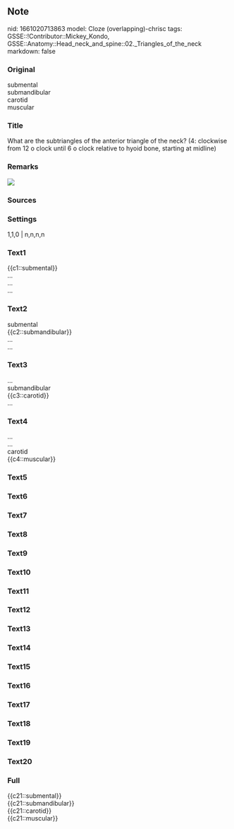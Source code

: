 ## Note
nid: 1661020713863
model: Cloze (overlapping)-chrisc
tags: GSSE::!Contributor::Mickey_Kondo, GSSE::Anatomy::Head_neck_and_spine::02._Triangles_of_the_neck
markdown: false

### Original
<div>
  submental
</div>
<div>
  submandibular
</div>
<div>
  carotid
</div>
<div>
  muscular
</div>

### Title
What are the subtriangles of the anterior triangle of the neck? (4: clockwise from 12 o clock until 6 o clock relative to hyoid bone, starting at midline)

### Remarks
<img src="paste-4874787880961.jpg">

### Sources


### Settings
1,1,0 | n,n,n,n

### Text1
<div>
  {{c1::submental}}
</div>
<div>
  ...
</div>
<div>
  ...
</div>
<div>
  ...
</div>

### Text2
<div>
  submental
</div>
<div>
  {{c2::submandibular}}
</div>
<div>
  ...
</div>
<div>
  ...
</div>

### Text3
<div>
  ...
</div>
<div>
  submandibular
</div>
<div>
  {{c3::carotid}}
</div>
<div>
  ...
</div>

### Text4
<div>
  ...
</div>
<div>
  ...
</div>
<div>
  carotid
</div>
<div>
  {{c4::muscular}}
</div>

### Text5


### Text6


### Text7


### Text8


### Text9


### Text10


### Text11


### Text12


### Text13


### Text14


### Text15


### Text16


### Text17


### Text18


### Text19


### Text20


### Full
<div>
  {{c21::submental}}
</div>
<div>
  {{c21::submandibular}}
</div>
<div>
  {{c21::carotid}}
</div>
<div>
  {{c21::muscular}}
</div>
